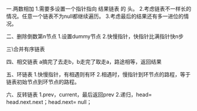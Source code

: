 一.两数相加
1.需要多设置一个指针指向 结果链表 的 头。
2.考虑链表不一样长的情况。任意一个链表不为null都继续遍历。
3.考虑最后的结果还有多一进位的情况。

二、删除倒数第n节点
1.设置dummy节点
2.快慢指针，快指针比满指针快n步

三\合并有序链表

四、相交链表
a搞完了去走b，b走完了取走a，路途相等，返回结果

五、环链表
1.快慢指针，有相遇则有环
2.相遇时，慢指针到环节点的路程，等于链表初始节点到环节点的路程。

六、反转链表
1.prev，current，最后返回prev
2.递归，head= head.next.next；head.next= null；



